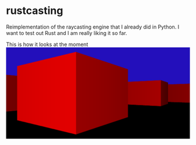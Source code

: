 # rustcasting
Reimplementation of the raycasting engine that I already did in Python. I want to test out Rust and I am really liking it so far.

This is how it looks at the moment
![example](https://github.com/sschneem/rustcasting/blob/main/images/example2.png)
